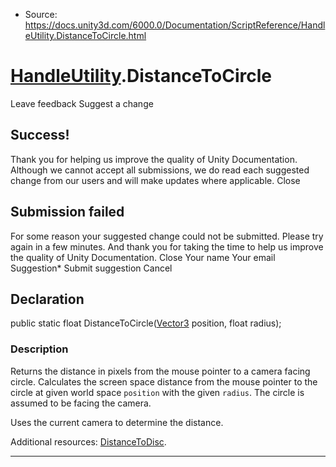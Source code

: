 * Source: https://docs.unity3d.com/6000.0/Documentation/ScriptReference/HandleUtility.DistanceToCircle.html

#  [HandleUtility](https://docs.unity3d.com/6000.0/Documentation/ScriptReference/HandleUtility.html).DistanceToCircle
Leave feedback
Suggest a change
## Success!
Thank you for helping us improve the quality of Unity Documentation. Although we cannot accept all submissions, we do read each suggested change from our users and will make updates where applicable.
Close
## Submission failed
For some reason your suggested change could not be submitted. Please <a>try again</a> in a few minutes. And thank you for taking the time to help us improve the quality of Unity Documentation.
Close
Your name Your email Suggestion* Submit suggestion
Cancel
## Declaration
public static float DistanceToCircle([Vector3](https://docs.unity3d.com/6000.0/Documentation/ScriptReference/Vector3.html) position, float radius); 
### Description
Returns the distance in pixels from the mouse pointer to a camera facing circle.
Calculates the screen space distance from the mouse pointer to the circle at given world space `position` with the given `radius`. The circle is assumed to be facing the camera.  
  
Uses the current camera to determine the distance.  
  
Additional resources: [DistanceToDisc](https://docs.unity3d.com/6000.0/Documentation/ScriptReference/HandleUtility.DistanceToDisc.html).
* * *
